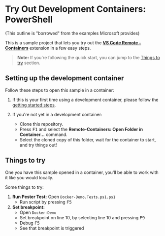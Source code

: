 # Try Out Development Containers: PowerShell
(This outline is "borrowed" from the examples Microsoft provides)

This is a sample project that lets you try out the **[VS Code Remote - Containers](https://aka.ms/vscode-remote/containers)** extension in a few easy steps.

> **Note:** If you're following the quick start, you can jump to the [Things to try](#things-to-try) section.

## Setting up the development container

Follow these steps to open this sample in a container:

1. If this is your first time using a development container, please follow the [getting started steps](https://aka.ms/vscode-remote/containers/getting-started).

2. If you're not yet in a development container:
   - Clone this repository.
   - Press <kbd>F1</kbd> and select the **Remote-Containers: Open Folder in Container...** command.
   - Select the cloned copy of this folder, wait for the container to start, and try things out!

## Things to try

One you have this sample opened in a container, you'll be able to work with it like you would locally.

Some things to try:

1. **Run Pester Test:** Open `Docker-Demo.Tests.ps1.ps1`
   - Run script by pressing <kbd>F5</kbd>
2. **Set breakpoint:**
   - Open `Docker-Demo`
   - Set breakpoint on line 10, by selecting line 10 and pressing <kbd>F9</kbd>
   - Debug <kbd>F5</kbd>
   - See that breakpoint is triggered
